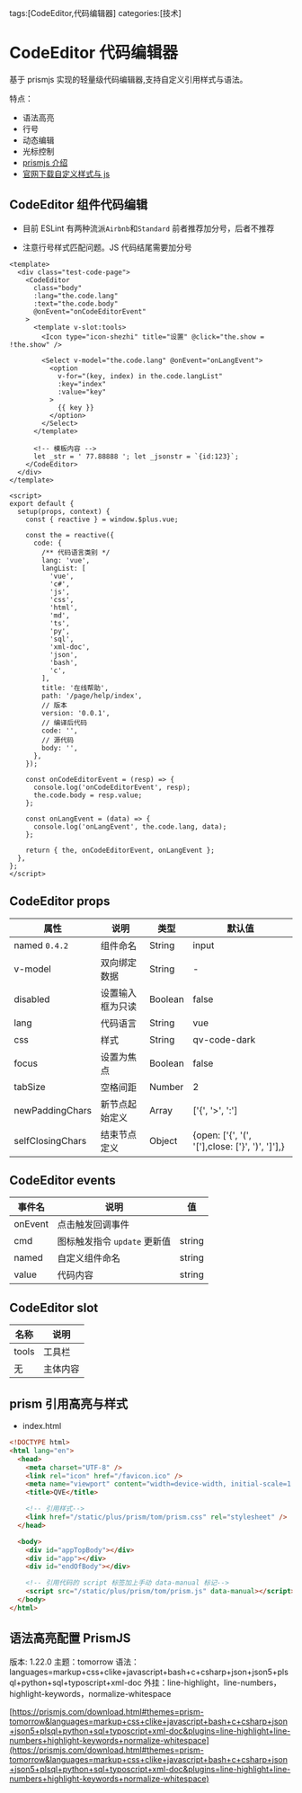 tags:[CodeEditor,代码编辑器]
categories:[技术]

# CodeEditor 代码编辑器

基于 prismjs 实现的轻量级代码编辑器,支持自定义引用样式与语法。

特点：

- 语法高亮
- 行号
- 动态编辑
- 光标控制
- [prismjs 介绍](../guide/h5/prismjs.md)
- [官网下载自定义样式与 js](https://prismjs.com/download.html)

## CodeEditor 组件代码编辑

- 目前 ESLint 有两种流派`Airbnb`和`Standard` 前者推荐加分号，后者不推荐

- 注意行号样式匹配问题。JS 代码结尾需要加分号

<CodeRun auto>

```vue
<template>
  <div class="test-code-page">
    <CodeEditor
      class="body"
      :lang="the.code.lang"
      :text="the.code.body"
      @onEvent="onCodeEditorEvent"
    >
      <template v-slot:tools>
        <Icon type="icon-shezhi" title="设置" @click="the.show = !the.show" />

        <Select v-model="the.code.lang" @onEvent="onLangEvent">
          <option
            v-for="(key, index) in the.code.langList"
            :key="index"
            :value="key"
          >
            {{ key }}
          </option>
        </Select>
      </template>

      <!-- 模板内容 -->
      let _str = ' 77.88888 '; let _jsonstr = `{id:123}`;
    </CodeEditor>
  </div>
</template>

<script>
export default {
  setup(props, context) {
    const { reactive } = window.$plus.vue;

    const the = reactive({
      code: {
        /** 代码语言类别 */
        lang: 'vue',
        langList: [
          'vue',
          'c#',
          'js',
          'css',
          'html',
          'md',
          'ts',
          'py',
          'sql',
          'xml-doc',
          'json',
          'bash',
          'c',
        ],
        title: '在线帮助',
        path: '/page/help/index',
        // 版本
        version: '0.0.1',
        // 编译后代码
        code: '',
        // 源代码
        body: '',
      },
    });

    const onCodeEditorEvent = (resp) => {
      console.log('onCodeEditorEvent', resp);
      the.code.body = resp.value;
    };

    const onLangEvent = (data) => {
      console.log('onLangEvent', the.code.lang, data);
    };

    return { the, onCodeEditorEvent, onLangEvent };
  },
};
</script>
```

</CodeRun>

## CodeEditor props

| 属性             | 说明             | 类型    | 默认值                                          |
| ---------------- | ---------------- | ------- | ----------------------------------------------- |
| named `0.4.2`    | 组件命名         | String  | input                                           |
| v-model          | 双向绑定数据     | String  | -                                               |
| disabled         | 设置输入框为只读 | Boolean | false                                           |
| lang             | 代码语言         | String  | vue                                             |
| css              | 样式             | String  | qv-code-dark                                    |
| focus            | 设置为焦点       | Boolean | false                                           |
| tabSize          | 空格间距         | Number  | 2                                               |
| newPaddingChars  | 新节点起始定义   | Array   | ['{', '>', ':']                                 |
| selfClosingChars | 结束节点定义     | Object  | {open: ['{', '(', '['],close: ['}', ')', ']'],} |

## CodeEditor events

| 事件名  | 说明                         | 值     |
| ------- | ---------------------------- | ------ |
| onEvent | 点击触发回调事件             |        |
| cmd     | 图标触发指令 `update` 更新值 | string |
| named   | 自定义组件命名               | string |
| value   | 代码内容                     | string |

## CodeEditor slot

| 名称  | 说明     |
| ----- | -------- |
| tools | 工具栏   |
| 无    | 主体内容 |

## prism 引用高亮与样式

- index.html

```html
<!DOCTYPE html>
<html lang="en">
  <head>
    <meta charset="UTF-8" />
    <link rel="icon" href="/favicon.ico" />
    <meta name="viewport" content="width=device-width, initial-scale=1.0" />
    <title>QVE</title>

    <!-- 引用样式-->
    <link href="/static/plus/prism/tom/prism.css" rel="stylesheet" />
  </head>

  <body>
    <div id="appTopBody"></div>
    <div id="app"></div>
    <div id="endOfBody"></div>

    <!-- 引用代码的 script 标签加上手动 data-manual 标记-->
    <script src="/static/plus/prism/tom/prism.js" data-manual></script>
  </body>
</html>
```

## 语法高亮配置 PrismJS

版本: 1.22.0
主题：tomorrow
语法：languages=markup+css+clike+javascript+bash+c+csharp+json+json5+plsql+python+sql+typoscript+xml-doc
外挂：line-highlight，line-numbers，highlight-keywords，normalize-whitespace

[https://prismjs.com/download.html#themes=prism-tomorrow&languages=markup+css+clike+javascript+bash+c+csharp+json+json5+plsql+python+sql+typoscript+xml-doc&plugins=line-highlight+line-numbers+highlight-keywords+normalize-whitespace](https://prismjs.com/download.html#themes=prism-tomorrow&languages=markup+css+clike+javascript+bash+c+csharp+json+json5+plsql+python+sql+typoscript+xml-doc&plugins=line-highlight+line-numbers+highlight-keywords+normalize-whitespace)
